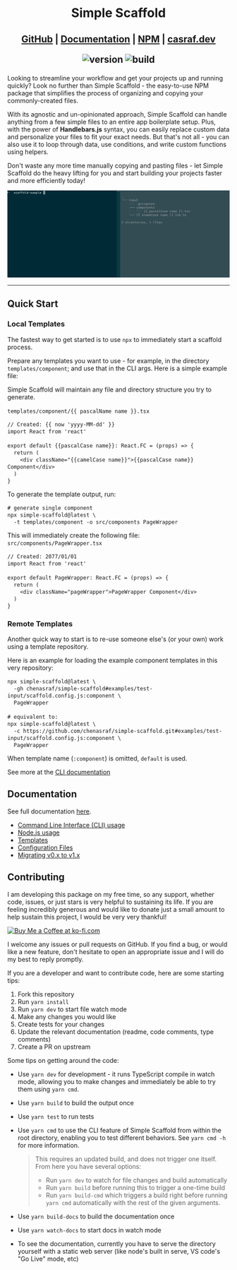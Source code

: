 <h1 align="center">Simple Scaffold</h1>

<h2 align="center">

[GitHub](https://github.com/chenasraf/simple-scaffold) |
[Documentation](https://chenasraf.github.io/simple-scaffold) |
[NPM](https://npmjs.com/package/simple-scaffold) | [casraf.dev](https://casraf.dev)

![version](https://img.shields.io/github/package-json/v/chenasraf/simple-scaffold/master?label=version)
![build](https://img.shields.io/github/actions/workflow/status/chenasraf/simple-scaffold/release.yml?branch=master)

</h2>

Looking to streamline your workflow and get your projects up and running quickly? Look no further
than Simple Scaffold - the easy-to-use NPM package that simplifies the process of organizing and
copying your commonly-created files.

With its agnostic and un-opinionated approach, Simple Scaffold can handle anything from a few simple
files to an entire app boilerplate setup. Plus, with the power of **Handlebars.js** syntax, you can
easily replace custom data and personalize your files to fit your exact needs. But that's not all -
you can also use it to loop through data, use conditions, and write custom functions using helpers.

Don't waste any more time manually copying and pasting files - let Simple Scaffold do the heavy
lifting for you and start building your projects faster and more efficiently today!

<div align="center">

![sample animation](media/intro.gif)

</div>

---

## Quick Start

### Local Templates

The fastest way to get started is to use `npx` to immediately start a scaffold process.

Prepare any templates you want to use - for example, in the directory `templates/component`; and use
that in the CLI args. Here is a simple example file:

Simple Scaffold will maintain any file and directory structure you try to generate.

`templates/component/{{ pascalName name }}.tsx`

```tsx
// Created: {{ now 'yyyy-MM-dd' }}
import React from 'react'

export default {{pascalCase name}}: React.FC = (props) => {
  return (
    <div className="{{camelCase name}}">{{pascalCase name}} Component</div>
  )
}
```

To generate the template output, run:

```shell
# generate single component
npx simple-scaffold@latest \
  -t templates/component -o src/components PageWrapper
```

This will immediately create the following file: `src/components/PageWrapper.tsx`

```tsx
// Created: 2077/01/01
import React from 'react'

export default PageWrapper: React.FC = (props) => {
  return (
    <div className="pageWrapper">PageWrapper Component</div>
  )
}
```

### Remote Templates

Another quick way to start is to re-use someone else's (or your own) work using a template
repository.

Here is an example for loading the example component templates in this very repository:

```shell
npx simple-scaffold@latest \
  -gh chenasraf/simple-scaffold#examples/test-input/scaffold.config.js:component \
  PageWrapper

# equivalent to:
npx simple-scaffold@latest \
  -c https://github.com/chenasraf/simple-scaffold.git#examples/test-input/scaffold.config.js:component \
  PageWrapper
```

When template name (`:component`) is omitted, `default` is used.

See more at the [CLI documentation](https://chenasraf.github.io/simple-scaffold/pages/cli.html)

## Documentation

See full documentation [here](https://chenasraf.github.io/simple-scaffold).

- [Command Line Interface (CLI) usage](https://chenasraf.github.io/simple-scaffold/pages/cli.html)
- [Node.js usage](https://chenasraf.github.io/simple-scaffold/pages/node.html)
- [Templates](https://chenasraf.github.io/simple-scaffold/pages/templates.html)
- [Configuration Files](https://chenasraf.github.io/simple-scaffold/pages/configuration_files.html)
- [Migrating v0.x to v1.x](https://chenasraf.github.io/simple-scaffold/pages/migration.html)

## Contributing

I am developing this package on my free time, so any support, whether code, issues, or just stars is
very helpful to sustaining its life. If you are feeling incredibly generous and would like to donate
just a small amount to help sustain this project, I would be very very thankful!

<a href='https://ko-fi.com/casraf' target='_blank'>
  <img height='36' style='border:0px;height:36px;'
    src='https://cdn.ko-fi.com/cdn/kofi1.png?v=3'
    alt='Buy Me a Coffee at ko-fi.com' />
</a>

I welcome any issues or pull requests on GitHub. If you find a bug, or would like a new feature,
don't hesitate to open an appropriate issue and I will do my best to reply promptly.

If you are a developer and want to contribute code, here are some starting tips:

1. Fork this repository
2. Run `yarn install`
3. Run `yarn dev` to start file watch mode
4. Make any changes you would like
5. Create tests for your changes
6. Update the relevant documentation (readme, code comments, type comments)
7. Create a PR on upstream

Some tips on getting around the code:

- Use `yarn dev` for development - it runs TypeScript compile in watch mode, allowing you to make
  changes and immediately be able to try them using `yarn cmd`.
- Use `yarn build` to build the output once
- Use `yarn test` to run tests
- Use `yarn cmd` to use the CLI feature of Simple Scaffold from within the root directory, enabling
  you to test different behaviors. See `yarn cmd -h` for more information.

  > This requires an updated build, and does not trigger one itself. From here you have several
  > options:
  >
  > - Run `yarn dev` to watch for file changes and build automatically
  > - Run `yarn build` before running this to trigger a one-time build
  > - Run `yarn build-cmd` which triggers a build right before running `yarn cmd` automatically with
  >   the rest of the given arguments.

- Use `yarn build-docs` to build the documentation once
- Use `yarn watch-docs` to start docs in watch mode
- To see the documentation, currently you have to serve the directory yourself with a static web
  server (like node's built in serve, VS code's "Go Live" mode, etc)

